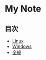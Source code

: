 # My Note

## 目次

- [Linux](linux/index.md)
- [Windows](windows/index.md)
- [全般](general/index.md)

